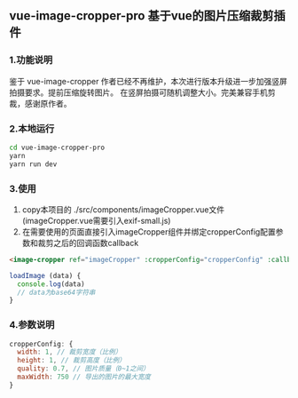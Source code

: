 ## vue-image-cropper-pro 基于vue的图片压缩裁剪插件

### 1.功能说明
鉴于 vue-image-cropper 作者已经不再维护，本次进行版本升级进一步加强竖屏拍摄要求。提前压缩旋转图片。
在竖屏拍摄可随机调整大小。完美兼容手机剪裁，感谢原作者。

### 2.本地运行
```bash
cd vue-image-cropper-pro
yarn
yarn run dev
```
### 3.使用
1. copy本项目的 ./src/components/imageCropper.vue文件 (imageCropper.vue需要引入exif-small.js)
2. 在需要使用的页面直接引入imageCropper组件并绑定cropperConfig配置参数和裁剪之后的回调函数callback
```HTML
<image-cropper ref="imageCropper" :cropperConfig="cropperConfig" :callback="loadImage"></image-cropper>
```
```javascript
loadImage (data) {
  console.log(data)
  // data为base64字符串
}
```
### 4.参数说明
```javascript
cropperConfig: {
  width: 1, // 裁剪宽度（比例）
  height: 1, // 裁剪高度（比例）
  quality: 0.7, // 图片质量（0~1之间）
  maxWidth: 750 // 导出的图片的最大宽度
}
```




